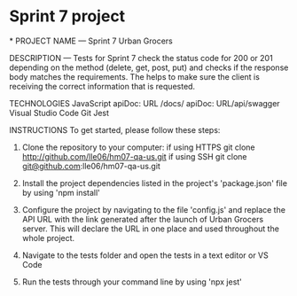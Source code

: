 # Sprint 7 project

\*
PROJECT NAME — Sprint 7 Urban Grocers

DESCRIPTION — Tests for Sprint 7 check the status code for 200 or 201 depending on the method (delete, get, post, put) and checks if the response body matches the requirements. The helps to make sure the client is receiving the correct information that is requested.

TECHNOLOGIES
JavaScript
apiDoc: URL /docs/
apiDoc: URL/api/swagger
Visual Studio Code
Git
Jest

INSTRUCTIONS
To get started, please follow these steps:

1. Clone the repository to your computer:
   if using HTTPS
   git clone http://github.com/lle06/hm07-qa-us.git
   if using SSH
   git clone git@github.com:lle06/hm07-qa-us.git

2. Install the project dependencies listed in the project's 'package.json' file by using 'npm install'
3. Configure the project by navigating to the file 'config.js' and replace the API URL with the link generated after the launch of Urban Grocers server. This will declare the URL in one place and used throughout the whole project.
4. Navigate to the tests folder and open the tests in a text editor or VS Code
5. Run the tests through your command line by using 'npx jest'
